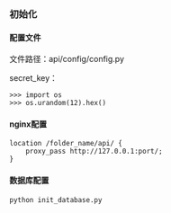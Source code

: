 ### 初始化

#### 配置文件

文件路径：api/config/config.py

secret_key：

```
>>> import os
>>> os.urandom(12).hex()
```

#### nginx配置

```
location /folder_name/api/ {
	proxy_pass http://127.0.0.1:port/;
}
```

#### 数据库配置

```
python init_database.py
```

